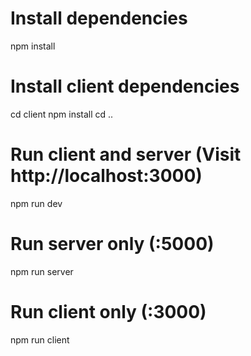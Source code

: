<!--
 * @Author: lzr lzr@email.com
 * @Date: 2022-06-05 17:31:40
 * @LastEditors: lzr lzr@email.com
 * @LastEditTime: 2022-06-05 17:31:45
 * @FilePath: /react-admin-my-example/README.md
 * @Description: 这是默认设置,请设置`customMade`, 打开koroFileHeader查看配置 进行设置: https://github.com/OBKoro1/koro1FileHeader/wiki/%E9%85%8D%E7%BD%AE
-->
# Install dependencies
npm install

# Install client dependencies
cd client
npm install
cd ..

# Run client and server (Visit http://localhost:3000)
npm run dev

# Run server only (:5000)
npm run server

# Run client only (:3000)
npm run client
